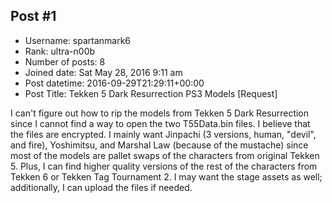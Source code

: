## Post #1
- Username: spartanmark6
- Rank: ultra-n00b
- Number of posts: 8
- Joined date: Sat May 28, 2016 9:11 am
- Post datetime: 2016-09-29T21:29:11+00:00
- Post Title: Tekken 5 Dark Resurrection PS3 Models [Request]

I can't figure out how to rip the models from Tekken 5 Dark Resurrection since I cannot find a way to open the two T55Data.bin files. I believe that the files are encrypted. I mainly want Jinpachi (3 versions, human, "devil", and fire), Yoshimitsu, and Marshal Law (because of the mustache) since most of the models are pallet swaps of the characters from original Tekken 5. Plus, I can find higher quality versions of the rest of the characters from Tekken 6 or Tekken Tag Tournament 2. I may want the stage assets as well; additionally, I can upload the files if needed.
